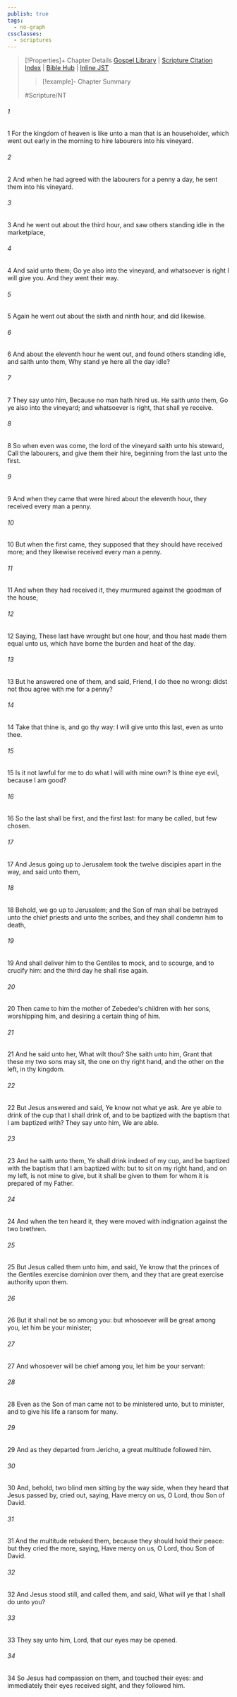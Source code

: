 ```yaml
---
publish: true
tags:
  - no-graph
cssclasses:
  - scriptures
---
```

>[!Properties]+ Chapter Details
>[Gospel Library](https://churchofjesuschrist.org/study/scriptures/nt/matt/20?lang=eng)    |    [Scripture Citation Index](https://scriptures.byu.edu/#08c14::c08c14)    |    [Bible Hub](https://biblehub.com/matthew/20.htm)    |    [Inline JST](https://scripturetoolbox.com/html/ic/Matthew/20.html)
>>[!example]- Chapter Summary
>> 
> 
>
>#Scripture/NT
###### 1
1 For the kingdom of heaven is like unto a man that is an householder, which went out early in the morning to hire labourers into his vineyard.
###### 2
2 And when he had agreed with the labourers for a penny a day, he sent them into his vineyard.
###### 3
3 And he went out about the third hour, and saw others standing idle in the marketplace,
###### 4
4 And said unto them; Go ye also into the vineyard, and whatsoever is right I will give you. And they went their way.
###### 5
5 Again he went out about the sixth and ninth hour, and did likewise.
###### 6
6 And about the eleventh hour he went out, and found others standing idle, and saith unto them, Why stand ye here all the day idle?
###### 7
7 They say unto him, Because no man hath hired us. He saith unto them, Go ye also into the vineyard; and whatsoever is right, that shall ye receive.
###### 8
8 So when even was come, the lord of the vineyard saith unto his steward, Call the labourers, and give them their hire, beginning from the last unto the first.
###### 9
9 And when they came that were hired about the eleventh hour, they received every man a penny.
###### 10
10 But when the first came, they supposed that they should have received more; and they likewise received every man a penny.
###### 11
11 And when they had received it, they murmured against the goodman of the house,
###### 12
12 Saying, These last have wrought but one hour, and thou hast made them equal unto us, which have borne the burden and heat of the day.
###### 13
13 But he answered one of them, and said, Friend, I do thee no wrong: didst not thou agree with me for a penny?
###### 14
14 Take that thine is, and go thy way: I will give unto this last, even as unto thee.
###### 15
15 Is it not lawful for me to do what I will with mine own? Is thine eye evil, because I am good?
###### 16
16 So the last shall be first, and the first last: for many be called, but few chosen.
###### 17
17 And Jesus going up to Jerusalem took the twelve disciples apart in the way, and said unto them,
###### 18
18 Behold, we go up to Jerusalem; and the Son of man shall be betrayed unto the chief priests and unto the scribes, and they shall condemn him to death,
###### 19
19 And shall deliver him to the Gentiles to mock, and to scourge, and to crucify him: and the third day he shall rise again.
###### 20
20 Then came to him the mother of Zebedee's children with her sons, worshipping him, and desiring a certain thing of him.
###### 21
21 And he said unto her, What wilt thou? She saith unto him, Grant that these my two sons may sit, the one on thy right hand, and the other on the left, in thy kingdom.
###### 22
22 But Jesus answered and said, Ye know not what ye ask. Are ye able to drink of the cup that I shall drink of, and to be baptized with the baptism that I am baptized with? They say unto him, We are able.
###### 23
23 And he saith unto them, Ye shall drink indeed of my cup, and be baptized with the baptism that I am baptized with: but to sit on my right hand, and on my left, is not mine to give, but it shall be given to them for whom it is prepared of my Father.
###### 24
24 And when the ten heard it, they were moved with indignation against the two brethren.
###### 25
25 But Jesus called them unto him, and said, Ye know that the princes of the Gentiles exercise dominion over them, and they that are great exercise authority upon them.
###### 26
26 But it shall not be so among you: but whosoever will be great among you, let him be your minister;
###### 27
27 And whosoever will be chief among you, let him be your servant:
###### 28
28 Even as the Son of man came not to be ministered unto, but to minister, and to give his life a ransom for many.
###### 29
29 And as they departed from Jericho, a great multitude followed him.
###### 30
30 And, behold, two blind men sitting by the way side, when they heard that Jesus passed by, cried out, saying, Have mercy on us, O Lord, thou Son of David.
###### 31
31 And the multitude rebuked them, because they should hold their peace: but they cried the more, saying, Have mercy on us, O Lord, thou Son of David.
###### 32
32 And Jesus stood still, and called them, and said, What will ye that I shall do unto you?
###### 33
33 They say unto him, Lord, that our eyes may be opened.
###### 34
34 So Jesus had compassion on them, and touched their eyes: and immediately their eyes received sight, and they followed him.
